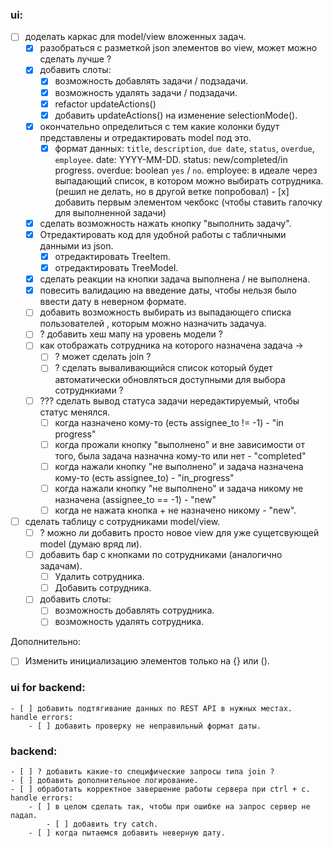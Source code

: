 ### ui:
- [ ] доделать каркас для model/view вложенных задач.
	- [x] разобраться с разметкой json элементов во view, может можно сделать лучше ?
	- [x] добавить слоты:
		- [x] возможность добавлять задачи / подзадачи.
		- [x] возможность удалять задачи / подзадачи.
		- [x] refactor updateActions()
		- [x] добавить updateActions() на изменение selectionMode(). 
	- [x] окончательно определиться с тем какие колонки будут представлены и отредактировать model под это.
		- [x] формат данных: `title`, `description`, `due date`, `status`, `overdue`, `employee`.
			date: YYYY-MM-DD.
			status: new/completed/in progress.
			overdue: boolean `yes` / `no`.
			employee: в идеале через выпадающий список, в котором можно выбирать сотрудника.
	(решил не делать, но в другой ветке попробовал) - [x] добавить первым элементом чекбокс (чтобы ставить галочку для выполненной задачи)
	- [x] сделать возможность нажать кнопку "выполнить задачу".
	- [x] Отредактировать код для удобной работы с табличными данными из json.
		- [x] отредактировать TreeItem.
		- [x] отредактировать TreeModel. 
	- [x] сделать реакции на кнопки задача выполнена / не выполнена. 
	- [x] повесить валидацию на введение даты, чтобы нельзя было ввести дату в неверном формате.
	- [ ] добавить возможность выбирать из выпадающего списка пользователей , которым можно назначить задачуa.
	- [ ] ? добавить хеш мапу на уровень модели ?
	- [ ] как отображать сотрудника на которого назначена задача ->
		- [ ] ? может сделать join ?
		- [ ] ? сделать вываливающийся список который будет автоматически обновляться доступными для выбора сотруднкиами ?
	- [ ] ??? сделать вывод статуса задачи нередактируемый, чтобы статус менялся.
		- [ ] когда назначено кому-то (есть assignee_to != -1) - "in progress"
		- [ ] когда прожали кнопку "выполнено" и вне зависимости от того, была задача назначна кому-то или нет - "completed"
		- [ ] когда нажали кнопку "не выполнено" и задача назначена кому-то (есть assignee_to)  - "in_progress"
		- [ ] когда нажали кнопку "не выполнено" и задача никому не назначена (assignee_to == -1) - "new"
		- [ ] когда не нажата кнопка + не назначено никому - "new".
- [ ] сделать таблицу с сотрудниками model/view.
	- [ ] ? можно ли добавить просто новое view для уже сущетсвующей model (думаю вряд ли).
	- [ ] добавить бар с кнопками по сотрудниками (аналогично задачам).
		- [ ] Удалить сотрудника.
		- [ ] Добавить сотрудника.
	- [ ] добавить слоты:
		- [ ] возможность добавлять сотрудника.
		- [ ] возможность удалять сотрудника.

Дополнительно:
- [ ] Изменить инициализацию элементов только на {} или ().
### ui for backend:
	- [ ] добавить подтягивание данных по REST API в нужных местах.
	handle errors:
		- [ ] добавить проверку не неправильный формат даты. 
### backend:
	- [ ] ? добавить какие-то специфические запросы типа join ?
	- [ ] добавить дополнительное логирование.
	- [ ] обработать корректное завершение работы сервера при ctrl + c.
	handle errors:
		- [ ] в целом сделать так, чтобы при ошибке на запрос сервер не падал.
			- [ ] добавить try catch.
		- [ ] когда пытаемся добавить неверную дату.
